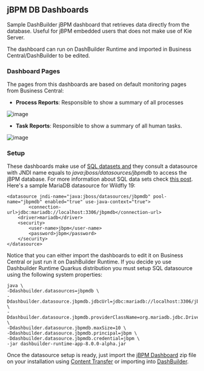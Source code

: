 
jBPM DB Dashboards
--

Sample DashBuilder jBPM dashboard that retrieves data directly from the database. Useful for jBPM embedded users that does not make use of Kie Server.

The dashboard can run on DashBuilder Runtime and imported in Business Central/DashBuilder to be edited.



### Dashboard Pages

The pages from this dashboards are based on default monitoring pages from Business Central:

* **Process Reports**: Responsible to show a summary of all processes

![image](https://user-images.githubusercontent.com/359820/128437522-b093c433-556d-4741-90a7-0519965ff94c.png)

* **Task Reports**: Responsible to show a summary of all human tasks.

![image](https://user-images.githubusercontent.com/359820/128437449-bf9b85ce-1d8f-4f4c-856e-634f4fdbf394.png)


### Setup

These dashboards make use of [SQL datasets and](https://blog.kie.org/2021/07/add-sql-datasource-for-authoring-dashboards.html) they consult a datasource with JNDI name equals to _java:jboss/datasources/jbpmdb_ to access the jBPM database. For more information about SQL data sets check [this post](https://blog.kie.org/2021/07/add-sql-datasource-for-authoring-dashboards.html). Here's a sample MariaDB datasource for Wildfly 19:

```
<datasource jndi-name="java:jboss/datasources/jbpmdb" pool-name="jbpmdb" enabled="true" use-java-context="true">
        <connection-url>jdbc:mariadb://localhost:3306/jbpmdb</connection-url>
    <driver>mariadb</driver>
    <security>
        <user-name>jbpm</user-name>
        <password>jbpm</password>
    </security>
</datasource>
```

Notice that you can either import the dashboards to edit it on Business Central or just run it on DashBuilder Runtime. If you decide yo use Dashbuilder Runtime Quarkus distribution you must setup SQL datasource using the following system properties:

```
java \
-Ddashbuilder.datasources=jbpmdb \
-Ddashbuilder.datasource.jbpmdb.jdbcUrl=jdbc:mariadb://localhost:3306/jbpmdb \
-Ddashbuilder.datasource.jbpmdb.providerClassName=org.mariadb.jdbc.Driver \
-Ddashbuilder.datasource.jbpmdb.maxSize=10 \
-Ddashbuilder.datasource.jbpmdb.principal=jbpm \
-Ddashbuilder.datasource.jbpmdb.credential=jbpm \
-jar dashbuilder-runtime-app-8.0.0-alpha.jar
```

Once the datasource setup is ready, just import the [jBPM Dashboard](https://github.com/jesuino/dashbuilder-dashboards/blob/main/jBPM%20DB%20Dashboard/jbpm_reports.zip) zip file on your installation using [Content Transfer](https://access.redhat.com/documentation/en-us/red_hat_process_automation_manager/7.5/html/configuring_business_central_settings_and_properties/exporting-importing-dashbuilder-data-proc-configuring-central) or importing into [DashBuilder](https://blog.kie.org/2020/09/introducing-dashbuilder-runtime.html).

